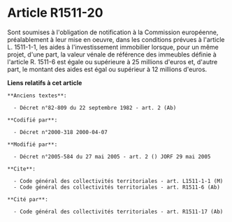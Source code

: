 # Article R1511-20

Sont soumises à l'obligation de notification à la Commission européenne, préalablement à leur mise en oeuvre, dans les
conditions prévues à l'article L. 1511-1-1, les aides à l'investissement immobilier lorsque, pour un même projet, d'une part,
la valeur vénale de référence des immeubles définie à l'article R. 1511-6 est égale ou supérieure à 25 millions d'euros et,
d'autre part, le montant des aides est égal ou supérieur à 12 millions d'euros.

**Liens relatifs à cet article**

	**Anciens textes**:

	  - Décret n°82-809 du 22 septembre 1982 - art. 2 (Ab)

	**Codifié par**:

	  - Décret n°2000-318 2000-04-07

	**Modifié par**:

	  - Décret n°2005-584 du 27 mai 2005 - art. 2 () JORF 29 mai 2005

	**Cite**:

	  - Code général des collectivités territoriales - art. L1511-1-1 (M)
	  - Code général des collectivités territoriales - art. R1511-6 (Ab)

	**Cité par**:

	  - Code général des collectivités territoriales - art. R1511-17 (Ab)
